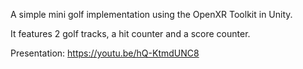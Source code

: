 A simple mini golf implementation using the OpenXR Toolkit in Unity.

It features 2 golf tracks, a hit counter and a score counter.

Presentation: https://youtu.be/hQ-KtmdUNC8